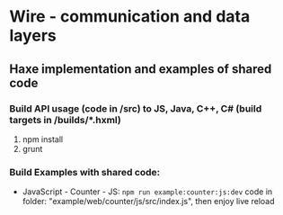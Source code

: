 # Wire - communication and data layers
## Haxe implementation and examples of shared code

### Build API usage (code in /src) to JS, Java, C++, C# (build targets in /builds/*.hxml)
1. npm install
3. grunt

### Build Examples with shared code:
- JavaScript - Counter - JS: `npm run example:counter:js:dev` code in folder: "example/web/counter/js/src/index.js", then enjoy live reload
